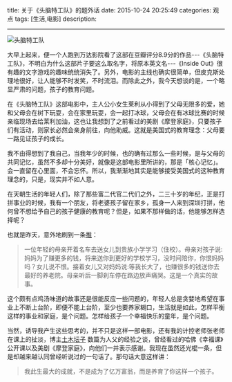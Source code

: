 title:   关于《头脑特工队》的题外话
date: 2015-10-24 20:25:49 
categories: 观点
tags: [生活,电影] 
description: 

---

![头脑特工队](http://7ktu2f.com1.z0.glb.clouddn.com/inside-out6.jpg)

大早上起来，便一个人跑到万达影院看了这部在豆瓣评分8.9分的作品---《头脑特工队》，不明白为什么这部片子要这么取名字，将原本英文名---《Inside Out》很有趣的文字游戏的趣味统统消失了。另外，电影的主线也确实很简单，但皮克斯处理地很好，让人能够不时发笑，不时流泪。而除此之外，我今天想谈的是，一个略显严肃的问题，孩子的教育问题。

在《头脑特工队》这部电影中，主人公小女生莱利从小得到了父母无限多的爱，她和父母会在树下玩耍，会在家里玩耍，会一起打冰球，父母会在有冰球比赛的时候亲临现场去给莱利加油，这也让我想到了之前看过的美剧《摩登家庭》，只要孩子们有活动，则家长必然会亲身前往，向他助威。这就是美国式的教育理念：父母要一路见证孩子的成长。

我不由得想到了我自己，当我年少的时候，也的确有过那么一些时候，是与父母的共同记忆，虽然不多却十分美好，就像是这部电影里所讲的，那是「核心记忆」。会一直留在心里面，不会忘怀。所以，我渐渐地其实是能够接受美国式的这种教育理念的，只是，现实并不如人意。

在天朝生活的年轻人们，除了那些富二代官二代们之外，二三十岁的年纪，正是打拼事业的时候，我有一个朋友，将老婆孩子留在家乡，孤身一人来到深圳打拼，他何曾不想给予自己的孩子健康的教育呢？但是，如果不那样做的话，他能够怎样选择呢？

也就是昨天，意外地刷到一条[推](https://twitter.com/szshu)：

>一位年轻的母亲开着名车去送女儿到贵族小学学习（住校）。母亲对孩子说:妈妈为了赚更多的钱，将来送你到更好的学校学习，没时间陪你，你恨妈妈吗？女儿说不恨。接着女儿又对妈妈说:等我长大了，也赚很多的钱送你去最好的养老院。母亲听后一脚刹车停在路边放声痛哭。这是一个真实的故事。


这个颇有点鸡汤味道的故事还是很能反应一些问题的，年轻人总是贪婪地希望在事业上不断上台阶，即便不能上台阶，至少也要养家糊口，生活就是如此，怎样平衡这样的事业和家庭，是个问题。怎样给孩子一个幸福快乐的童年，是个问题。

当然，诱导我产生这些思考的，并不只是这样一部电影，还有我的计控老师张老师在课上的扯淡，博主[土木坛子](https://tumutanzi.com/) 数篇为人父的经验之谈，曾经看过的哈佛《幸福课》公开课以及美剧《摩登家庭》，向他们一并表示感谢。我现在虽然还光棍一条，但是却越来越认同曾经听说过的一句话了。那句话大意这样讲：

>我此生最大的成就，不是成为了亿万富翁，而是养育了你这样一个孩子。